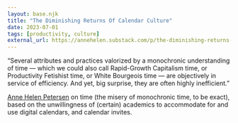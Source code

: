 ```yaml
---
layout: base.njk
title: "The Diminishing Returns Of Calendar Culture"
date: 2023-07-01
tags: [productivity, culture]
external_url: https://annehelen.substack.com/p/the-diminishing-returns-of-calendar?ref=daniel.pizza
---
```


“Several attributes and practices valorized by a monochronic understanding of time — which we could also call Rapid-Growth Capitalism time, or Productivity Fetishist time, or White Bourgeois time — are objectively in service of efficiency. And yet, big surprise, they are often highly inefficient.”

[Anne Helen Petersen](https://annehelen.substack.com/?ref=daniel.pizza "Anne Helen Petersen's Culture Study newsletter") on time (the misery of monochronic time, to be exact), based on the unwillingness of (certain) academics to accommodate for and use digital calendars, and calendar invites.
